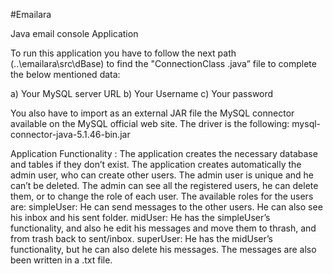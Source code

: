 #Emailara

Java email console Application

To run this application you have to follow the next path (..\emailara\src\dBase)  to find the "ConnectionClass .java” file to complete the below mentioned data:

a) Your MySQL server URL
b) Your Username
c) Your password

You also have to import as an external JAR file the MySQL connector available on the MySQL official web site. The driver is the following: mysql-connector-java-5.1.46-bin.jar


Application Functionality :
The application creates the necessary database and tables if they don’t exist. 
The application creates automatically the admin user, who can create other users. The admin user is unique and he can’t be deleted.
The admin can see all the registered users, he can delete them, or to change the role of each user. 
The available roles for the users are:
simpleUser: He can send messages to the other users. He can also see his inbox and his sent folder.
midUser: He has the simpleUser’s functionality, and also he edit his messages and move them to thrash, and from trash back to sent/inbox.
superUser: He has the midUser’s functionality, but he can also delete his messages. 
The messages are also been written in a .txt file. 
